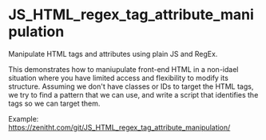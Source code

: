 # JS_HTML_regex_tag_attribute_manipulation
Manipulate HTML tags and attributes using plain JS and RegEx.

This demonstrates how to maniupulate front-end HTML in a non-idael situation where you have limited access and flexibility to modify its structure. Assuming we don't have classes or IDs to target the HTML tags, we try to find a pattern that we can use, and write a script that identifies the tags so we can target them.

Example: https://zenitht.com/git/JS_HTML_regex_tag_attribute_manipulation/
